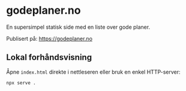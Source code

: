 # godeplaner.no

En supersimpel statisk side med en liste over gode planer.

Publisert på: https://godeplaner.no

## Lokal forhåndsvisning

Åpne `index.html` direkte i nettleseren eller bruk en enkel HTTP-server:

```bash
npx serve .
```
